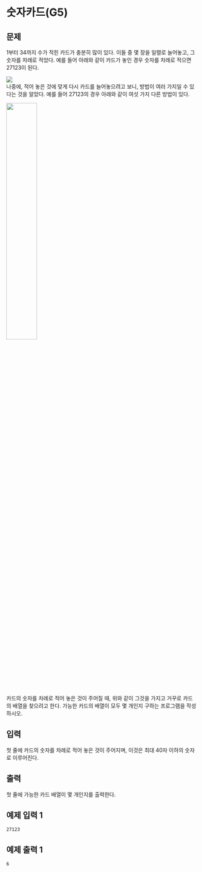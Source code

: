 # 숫자카드(G5)
## 문제
1부터 34까지 수가 적힌 카드가 충분히 많이 있다. 이들 중 몇 장을 일렬로 늘어놓고, 그 숫자를 차례로 적었다. 예를 들어 아래와 같이 카드가 놓인 경우 숫자를 차례로 적으면 27123이 된다.

<img src='https://upload.acmicpc.net/b38581e3-c174-4675-bce2-796b0beb989b/-/preview/'></src></br>
나중에, 적어 놓은 것에 맞게 다시 카드를 늘어놓으려고 보니, 방법이 여러 가지일 수 있다는 것을 알았다. 예를 들어 27123의 경우 아래와 같이 여섯 가지 다른 방법이 있다.

<img src='https://upload.acmicpc.net/23d68675-e8dd-46c3-badc-8eaa0a86cc6f/-/preview/' width="40%"></src></br>
카드의 숫자를 차례로 적어 놓은 것이 주어질 때, 위와 같이 그것을 가지고 거꾸로 카드의 배열을 찾으려고 한다. 가능한 카드의 배열이 모두 몇 개인지 구하는 프로그램을 작성하시오.

## 입력
첫 줄에 카드의 숫자를 차례로 적어 놓은 것이 주어지며, 이것은 최대 40자 이하의 숫자로 이루어진다.

## 출력
첫 줄에 가능한 카드 배열이 몇 개인지를 출력한다.

## 예제 입력 1
```
27123
```

## 예제 출력 1
```
6
```
